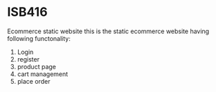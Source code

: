 # ISB416
Ecommerce static website
this is the static ecommerce website having following functonality:
1. Login
2. register
3. product page
4. cart management
5. place order 



